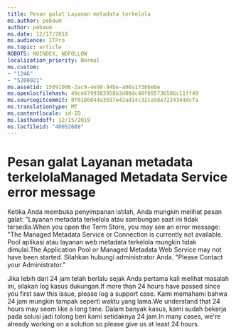 ```yaml
---
title: Pesan galat Layanan metadata terkelola
ms.author: pebaum
author: pebaum
ms.date: 12/17/2018
ms.audience: ITPro
ms.topic: article
ROBOTS: NOINDEX, NOFOLLOW
localization_priority: Normal
ms.custom:
- "1246"
- "5200021"
ms.assetid: 15091086-2ac9-4e99-94be-a08a17386e6e
ms.openlocfilehash: 49ce6799383958b3d08dc40f695736586c11ff49
ms.sourcegitcommit: 0f0186044a3597e42ad14c32ca58e7224344dcfa
ms.translationtype: MT
ms.contentlocale: id-ID
ms.lasthandoff: 12/15/2019
ms.locfileid: "40052688"
---
```

# <a name="managed-metadata-service-error-message"></a><span data-ttu-id="233b4-102">Pesan galat Layanan metadata terkelola</span><span class="sxs-lookup"><span data-stu-id="233b4-102">Managed Metadata Service error message</span></span>

<span data-ttu-id="233b4-103">Ketika Anda membuka penyimpanan istilah, Anda mungkin melihat pesan galat: "Layanan metadata terkelola atau sambungan saat ini tidak tersedia.</span><span class="sxs-lookup"><span data-stu-id="233b4-103">When you open the Term Store, you may see an error message: "The Managed Metadata Service or Connection is currently not available.</span></span> <span data-ttu-id="233b4-104">Pool aplikasi atau layanan web metadata terkelola mungkin tidak dimulai.</span><span class="sxs-lookup"><span data-stu-id="233b4-104">The Application Pool or Managed Metadata Web Service may not have been started.</span></span> <span data-ttu-id="233b4-105">Silahkan hubungi administrator Anda. "</span><span class="sxs-lookup"><span data-stu-id="233b4-105">Please Contact your Administrator."</span></span>
  
<span data-ttu-id="233b4-106">Jika lebih dari 24 jam telah berlalu sejak Anda pertama kali melihat masalah ini, silakan log kasus dukungan.</span><span class="sxs-lookup"><span data-stu-id="233b4-106">If more than 24 hours have passed since you first saw this issue, please log a support case.</span></span> <span data-ttu-id="233b4-107">Kami memahami bahwa 24 jam mungkin tampak seperti waktu yang lama.</span><span class="sxs-lookup"><span data-stu-id="233b4-107">We understand that 24 hours may seem like a long time.</span></span> <span data-ttu-id="233b4-108">Dalam banyak kasus, kami sudah bekerja pada solusi jadi tolong beri kami setidaknya 24 jam.</span><span class="sxs-lookup"><span data-stu-id="233b4-108">In many cases, we're already working on a solution so please give us at least 24 hours.</span></span>
  